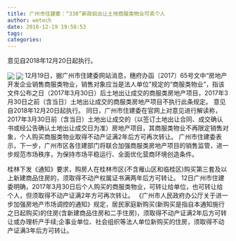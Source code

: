 ```yaml
---
title: 广州市住建委：“330”新政前出让土地商服类物业可卖个人
author: wetech
date: 2018-12-19 19:58:53
tags: 
categories: 
---
```

意见自2018年12月20日起执行。
<!-- more -->
<img align="center" border="0" src="https://imgcdn.yicai.com/uppics/images/2018/12/b6331c1db7fb180a4bafa3ec4f79a4e9.jpg" />
<img align="center" border="0" src="https://imgcdn.yicai.com/uppics/images/2018/12/a0df59e0573e386c4ad68c7c6b6b499f.jpg" />
12月19日，据广州市住建委网站消息，穗府办函〔2017〕65号文中“房地产开发企业销售商服类物业，销售对象应当是法人单位”规定的“商服类物业”，指该文件公布之日（2017年3月30日）后土地出让成交的商服类房地产项目，2017年3月30日之前（含当日）土地出让成交的商服类房地产项目不执行此条规定。
意见自2018年12月20日起执行。
同日，广州市住建委在官网上对意见进行解读称，2017年3月30日前（含当日）土地出让成交的（以签订土地出让合同、成交确认书或经公告确认土地出让成交日为准）房地产项目，其商服类物业不再限定销售对象，个人购买商服类物业取得不动产证满2年后方可再次转让。
广州市住建委表示，下一步，广州市区各住建部门将联合加强商服类房地产项目的销售监管，进一步规范市场秩序，为保持市场平稳运行、全面优化营商环境创造条件。
 
 
 
桂林下发《通知》要求，购房人在桂林市区(不含雁山区和临桂区)购买第三套及以上新建商品住房的，须取得不动产权属证书满两年后方可转让。
12日广州市住建委明确，2017年3月30日后个人购买的商服类物业，可转让给单位，也可转让给个人，但须取得不动产证满2年方可再次转让。
《广州市人民政府办公厅关于进一步加强房地产市场调控的通知》规定，居民家庭新购买(新购买是指自本通知施行之日起购买)的住房(含新建商品住房和二手住房)，须取得不动产证满2年后方可转让或办理析产手续;企事业单位、社会组织等法人单位新购买的住房，须取得不动产证满3年后方可转让。
